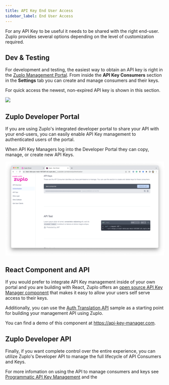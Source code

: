 ```yaml
---
title: API Key End User Access
sidebar_label: End User Access
---
```


For any API Key to be useful it needs to be shared with the right end-user.
Zuplo provides several options depending on the level of customization required.

## Dev & Testing

For development and testing, the easiest way to obtain an API key is right in
the [Zuplo Management Portal](https://portal.zuplo.com). From inside the **API
Key Consumers** section in the **Settings** tab you can create and manage
consumers and their keys.

For quick access the newest, non-expired API key is shown in this section.

![](https://cdn.zuplo.com/assets/98a3d62f-1b61-4f41-8bac-665e0b02309e.png)

## Zuplo Developer Portal

If you are using Zuplo's integrated developer portal to share your API with your
end-users, you can easily enable API Key management to authenticated users of
the portal.

When API Key Managers log into the Developer Portal they can copy, manage, or
create new API Keys.

![API Keys in Developer Portal](../../public/media/api-key-dev-portal.png)

## React Component and API

If you would prefer to integrate API Key management inside of your own portal
and you are building with React, Zuplo offers an
[open source API Key Manager component](https://github.com/zuplo/api-key-manager)
that makes it easy to allow your users self serve access to their keys.

Additionally, you can use the
[Auth Translation API](https://github.com/zuplo/sample-auth-translation-api)
sample as a starting point for building your management API using Zuplo.

You can find a demo of this component at https://api-key-manager.com.

## Zuplo Developer API

Finally, if you want complete control over the entire experience, you can
utilize Zuplo's Developer API to manage the full lifecycle of API Consumers and
Keys.

For more infomation on using the API to manage consumers and keys see
[Programmatic API Key Management](./api-key-api.md) and the
